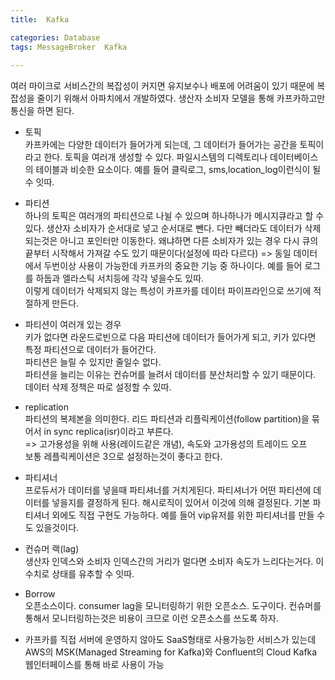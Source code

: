 ```yaml
---
title:  Kafka

categories: Database 
tags: MessageBroker  Kafka
 
---
```


  
여러 마이크로 서비스간의 복잡성이 커지면 유지보수나 배포에 어려움이 있기 때문에 복잡성을 줄이기 위해서 아파치에서 개발하였다. 생산자 소비자 모델을 통해 카프카하고만 통신을 하면 된다.  
  
- 토픽  
카프카에는 다양한 데이터가 들어가게 되는데, 그 데이터가 들어가는 공간을 토픽이라고 한다. 토픽을 여러개 생성할 수 있다. 파일시스템의 디렉토리나 데이터베이스의 테이블과 비슷한 요소이다. 예를 들어 클릭로그, sms,location_log이런식이 될 수 잇따.  
  
- 파티션  
하나의 토픽은 여러개의 파티션으로 나뉠 수 있으며 하나하나가 메시지큐라고 할 수 있다. 생산자 소비자가 순서대로 넣고 순서대로 뺀다. 다만 빼더라도 데이터가 삭제되는것은 아니고 포인터만 이동한다. 왜냐하면 다른 소비자가 있는 경우 다시 큐의 끝부터 시작해서 가져갈 수도 있기 때문이다(설정에 따라 다르다) => 동일 데이터에서 두번이상 사용이 가능한데 카프카의 중요한 기능 중 하나이다. 예를 들어 로그를 하둡과 엘라스틱 서치등에 각각 넣을수도 있따.  
이렇게 데이터가 삭제되지 않는 특성이 카프카를 데이터 파이프라인으로 쓰기에 적절하게 만든다.  
  
- 파티션이 여러개 있는 경우  
키가 없다면 라운드로빈으로 다음 파티션에 데이터가 들어가게 되고, 키가 있다면 특정 파티션으로 데이터가 들어간다.  
파티션은 늘릴 수 있지만 줄일수 없다.  
파티션을 늘리는 이유는 컨슈머를 늘려서 데이터를 분산처리할 수 있기 때문이다.  
데이터 삭제 정책은 따로 설정할 수 있따.  
  
- replication  
파티션의 복제본을 의미한다. 리드 파티션과 리플릭케이션(follow partition)을 묶어서 in sync replica(isr)이라고 부른다.  
=> 고가용성을 위해 사용(레이드같은 개념), 속도와 고가용성의 트레이드 오프  
보통 레플릭케이션은 3으로 설정하는것이 좋다고 한다.  
  
- 파티셔너  
프로듀서가 데이터를 넣을때 파티셔너를 거치게된다. 파티셔너가 어떤 파티션에 데이터를 넣을지를 결정하게 된다. 해시로직이 있어서 이것에 의해 결정된다. 기본 파티셔너 외에도 직접 구현도 가능하다. 예를 들어 vip유저를 위한 파티셔너를 만들 수도 있을것이다.  
  
- 컨슈머 랙(lag)  
생산자 인덱스와 소비자 인덱스간의 거리가 멀다면 소비자 속도가 느리다는거다. 이 수치로 상태를 유추할 수 잇따.  
  
- Borrow  
오픈소스이다. consumer lag을 모니터링하기 위한 오픈소스. 도구이다. 컨슈머를 통해서 모니터링하는것은 비용이 크므로 이런 오픈소스를 쓰도록 하자.  
  
- 카프카를 직접 서버에 운영하지 않아도 SaaS형태로 사용가능한 서비스가 있는데 AWS의 MSK(Managed Streaming for Kafka)와 Confluent의 Cloud Kafka  
웹인터페이스를 통해 바로 사용이 가능  
  
